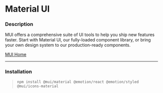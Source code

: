# Material UI

### Description

MUI offers a comprehensive suite of UI tools to help you ship new features faster. Start with Material UI, our fully-loaded component library, or bring your own design system to our production-ready components.

[MUI Home](https://mui.com/)

---

### Installation

> `npm install @mui/material @emotion/react @emotion/styled @mui/icons-material`

